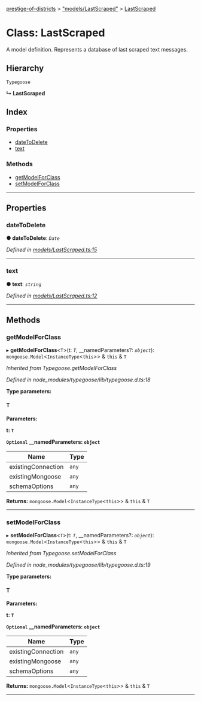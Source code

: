 [prestige-of-districts](../README.md) > ["models/LastScraped"](../modules/_models_lastscraped_.md) > [LastScraped](../classes/_models_lastscraped_.lastscraped.md)

# Class: LastScraped

A model definition. Represents a database of last scraped text messages.

## Hierarchy

 `Typegoose`

**↳ LastScraped**

## Index

### Properties

* [dateToDelete](_models_lastscraped_.lastscraped.md#datetodelete)
* [text](_models_lastscraped_.lastscraped.md#text)

### Methods

* [getModelForClass](_models_lastscraped_.lastscraped.md#getmodelforclass)
* [setModelForClass](_models_lastscraped_.lastscraped.md#setmodelforclass)

---

## Properties

<a id="datetodelete"></a>

###  dateToDelete

**● dateToDelete**: *`Date`*

*Defined in [models/LastScraped.ts:15](https://github.com/YarosJ/prestige-of-districts/blob/828e334/models/LastScraped.ts#L15)*

___
<a id="text"></a>

###  text

**● text**: *`string`*

*Defined in [models/LastScraped.ts:12](https://github.com/YarosJ/prestige-of-districts/blob/828e334/models/LastScraped.ts#L12)*

___

## Methods

<a id="getmodelforclass"></a>

###  getModelForClass

▸ **getModelForClass**<`T`>(t: *`T`*, __namedParameters?: *`object`*): `mongoose.Model`<`InstanceType`<`this`>> & `this` & `T`

*Inherited from Typegoose.getModelForClass*

*Defined in node_modules/typegoose/lib/typegoose.d.ts:18*

**Type parameters:**

#### T 
**Parameters:**

**t: `T`**

**`Optional` __namedParameters: `object`**

| Name | Type |
| ------ | ------ |
| existingConnection | `any` |
| existingMongoose | `any` |
| schemaOptions | `any` |

**Returns:** `mongoose.Model`<`InstanceType`<`this`>> & `this` & `T`

___
<a id="setmodelforclass"></a>

###  setModelForClass

▸ **setModelForClass**<`T`>(t: *`T`*, __namedParameters?: *`object`*): `mongoose.Model`<`InstanceType`<`this`>> & `this` & `T`

*Inherited from Typegoose.setModelForClass*

*Defined in node_modules/typegoose/lib/typegoose.d.ts:19*

**Type parameters:**

#### T 
**Parameters:**

**t: `T`**

**`Optional` __namedParameters: `object`**

| Name | Type |
| ------ | ------ |
| existingConnection | `any` |
| existingMongoose | `any` |
| schemaOptions | `any` |

**Returns:** `mongoose.Model`<`InstanceType`<`this`>> & `this` & `T`

___

